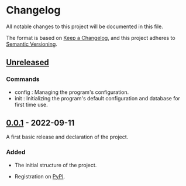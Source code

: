 # Changelog

All notable changes to this project will be documented in this file.

The format is based on [Keep a Changelog](https://keepachangelog.com/en/1.0.0/),
and this project adheres to [Semantic Versioning](https://semver.org/spec/v2.0.0.html).


## [Unreleased]

### Commands

- config : Managing the program's configuration.
- init : Initializing the program's default configuration and database for first time use.


## [0.0.1] - 2022-09-11

A first basic release and declaration of the project.

### Added

- The initial structure of the project.

- Registration on [PyPI](https://pypi.org/project/PySIMS/0.0.1/).


[Unreleased]: https://github.com/antonlydell/PySIMS/compare/v0.0.1...HEAD
[0.0.1]: https://github.com/antonlydell/PySIMS/releases/tag/v0.0.1